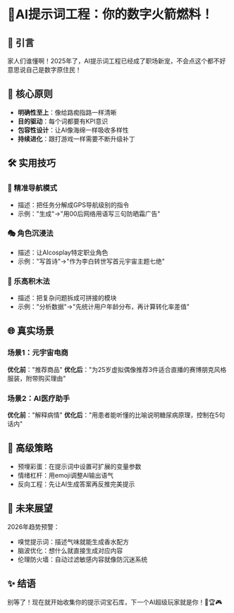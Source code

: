 # 🚀AI提示词工程：你的数字火箭燃料！

## 🌟 引言
家人们谁懂啊！2025年了，AI提示词工程已经成了职场新宠，不会点这个都不好意思说自己是数字原住民！

## 🔑 核心原则
- **明确性至上**：像给路痴指路一样清晰
- **目的驱动**：每个词都要有KPI意识
- **包容性设计**：让AI像海绵一样吸收多样性
- **持续进化**：跟打游戏一样需要不断升级补丁

## 🛠️ 实用技巧
### 🎯 精准导航模式
- 描述：把任务分解成GPS导航级别的指令
- 示例："生成"→"用00后网络用语写三句防晒霜广告"

### 🎭 角色沉浸法
- 描述：让AIcosplay特定职业角色
- 示例："写首诗"→"作为李白转世写首元宇宙主题七绝"

### 🧩 乐高积木法
- 描述：把复杂问题拆成可拼接的模块
- 示例："分析数据"→"先统计用户年龄分布，再计算转化率差值"

## 🌐 真实场景
### 场景1：元宇宙电商
**优化前**："推荐商品"
**优化后**："为25岁虚拟偶像推荐3件适合直播的赛博朋克风格服装，附带购买理由"

### 场景2：AI医疗助手
**优化前**："解释病情"
**优化后**："用患者能听懂的比喻说明糖尿病原理，控制在5句话内"

## 🚄 高级策略
- 预埋彩蛋：在提示词中设置可扩展的变量参数
- 情绪杠杆：用emoji调整AI输出语气
- 反向工程：先让AI生成答案再反推完美提示

## 🔮 未来展望
2026年趋势预警：
- 嗅觉提示词：描述气味就能生成香水配方
- 脑波优化：想什么就直接生成对应内容
- 伦理防火墙：自动过滤敏感内容就像防沉迷系统

## ✨ 结语
别等了！现在就开始收集你的提示词宝石库，下一个AI超级玩家就是你！💎🏆🎮